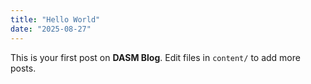 ```yaml
---
title: "Hello World"
date: "2025-08-27"
---
```


This is your first post on **DASM Blog**. Edit files in `content/` to add more posts.
